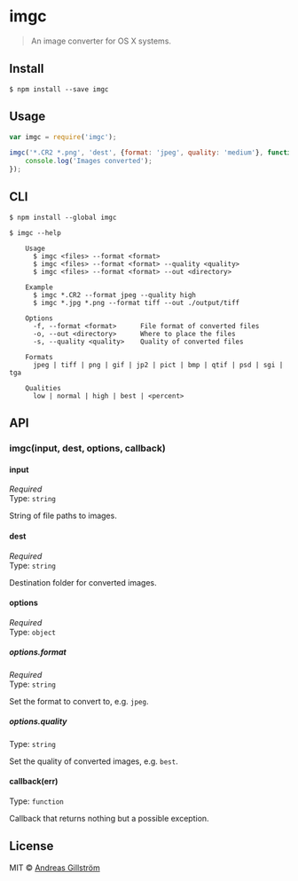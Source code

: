 # imgc

> An image converter for OS X systems.


## Install

```
$ npm install --save imgc
```


## Usage

```js
var imgc = require('imgc');

imgc('*.CR2 *.png', 'dest', {format: 'jpeg', quality: 'medium'}, function (err) {
	console.log('Images converted');
});
```


## CLI

```
$ npm install --global imgc
```

```
$ imgc --help

	Usage
	  $ imgc <files> --format <format>
	  $ imgc <files> --format <format> --quality <quality>
	  $ imgc <files> --format <format> --out <directory>

	Example
	  $ imgc *.CR2 --format jpeg --quality high
	  $ imgc *.jpg *.png --format tiff --out ./output/tiff

	Options
	  -f, --format <format>      File format of converted files
	  -o, --out <directory>      Where to place the files
	  -s, --quality <quality>    Quality of converted files

	Formats
	  jpeg | tiff | png | gif | jp2 | pict | bmp | qtif | psd | sgi | tga

	Qualities
	  low | normal | high | best | <percent>
```


## API

### imgc(input, dest, options, callback)

#### input

*Required*  
Type: `string`

String of file paths to images.

#### dest

*Required*  
Type: `string`

Destination folder for converted images.

#### options

*Required*  
Type: `object`

##### options.format

*Required*  
Type: `string`

Set the format to convert to, e.g. `jpeg`.

##### options.quality
 
Type: `string`

Set the quality of converted images, e.g. `best`.

#### callback(err)

Type: `function`

Callback that returns nothing but a possible exception.


## License

MIT © [Andreas Gillström](http://github.com/gillstrom)
